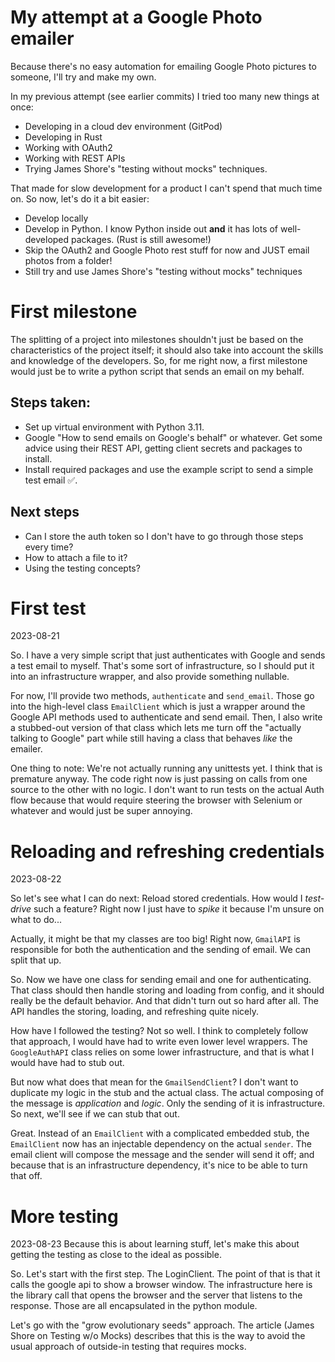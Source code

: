 # My attempt at a Google Photo emailer
Because there's no easy automation for emailing Google Photo pictures to someone, I'll try and make my own.

In my previous attempt (see earlier commits) I tried too many new things at once:
- Developing in a cloud dev environment (GitPod)
- Developing in Rust
- Working with OAuth2
- Working with REST APIs
- Trying James Shore's "testing without mocks" techniques.

That made for slow development for a product I can't spend that much time on. So now, let's do it a bit easier:
- Develop locally
- Develop in Python. I know Python inside out **and** it has lots of well-developed packages. (Rust is still awesome!)
- Skip the OAuth2 and Google Photo rest stuff for now and JUST email photos from a folder!
- Still try and use James Shore's "testing without mocks" techniques

# First milestone
The splitting of a project into milestones shouldn't just be based on the characteristics of the project itself; it should also take into account 
the skills and knowledge of the developers. So, for me right now, a first milestone would just be to write a python script that sends an email on my behalf. 

## Steps taken:
- Set up virtual environment with Python 3.11.
- Google "How to send emails on Google's behalf" or whatever. Get some advice using their REST API, getting client secrets and packages to install.
- Install required packages and use the example script to send a simple test email ✅.

## Next steps
- Can I store the auth token so I don't have to go through those steps every time?
- How to attach a file to it?
- Using the testing concepts?

# First test
2023-08-21

So. I have a very simple script that just authenticates with Google and sends a test email to myself. That's some sort of infrastructure, so I should put it into an infrastructure wrapper, and also provide something nullable.

For now, I'll provide two methods, `authenticate` and `send_email`. Those go into the high-level class `EmailClient` which is 
just a wrapper around the Google API methods used to authenticate and send email. Then, I also write a stubbed-out version of 
that class which lets me turn off the "actually talking to Google" part while still having a class that behaves _like_ the 
emailer.

One thing to note: We're not actually running any unittests yet. I think that is premature anyway. The code right now is just 
passing on calls from one source to the other with no logic. I don't want to run tests on the actual Auth flow because that would 
require steering the browser with Selenium or whatever and would just be super annoying.

# Reloading and refreshing credentials
2023-08-22

So let's see what I can do next: Reload stored credentials. How would I _test-drive_ such a feature? Right now I just have to _spike_ it because I'm unsure on what to do...

Actually, it might be that my classes are too big! Right now, `GmailAPI` is responsible for both the authentication and the 
sending of email. We can split that up.

So. Now we have one class for sending email and one for authenticating. That class should then handle storing and loading from 
config, and it should really be the default behavior. And that didn't turn out so hard after all. The API handles the 
storing, loading, and refreshing quite nicely.

How have I followed the testing? Not so well. I think to completely follow that approach, I would have had to write even lower level wrappers. The `GoogleAuthAPI` class relies on some lower infrastructure, and that is what I would have had to stub out.

But now what does that mean for the `GmailSendClient`? I don't want to duplicate my logic in the stub and the actual class. The 
actual composing of the message is _application_ and _logic_. Only the sending of it is infrastructure. So next, we'll see if we can 
stub that out.

Great. Instead of an `EmailClient` with a complicated embedded stub, the `EmailClient` now has an injectable dependency on the 
actual `sender`. The email client will compose the message and the sender will send it off; and because that is an infrastructure 
dependency, it's nice to be able to turn that off.

# More testing
2023-08-23
Because this is about learning stuff, let's make this about getting the testing as close to the ideal as possible.

So. Let's start with the first step. The LoginClient. The point of that is that it calls the google api to show a browser window.
The infrastructure here is the library call that opens the browser and the server that listens to the response. Those are all 
encapsulated in the python module.

Let's go with the "grow evolutionary seeds" approach. The article (James Shore on Testing w/o Mocks) describes that this is the way to avoid the usual approach of outside-in testing that requires mocks.